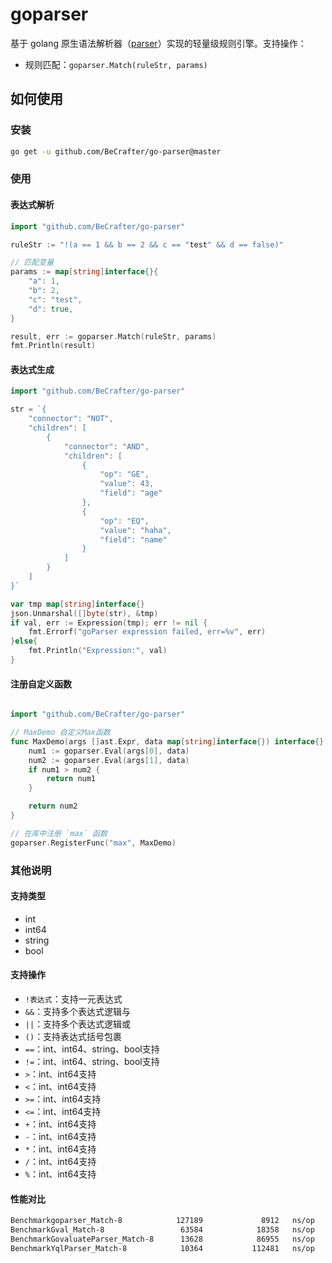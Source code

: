 # goparser

基于 golang 原生语法解析器（[parser](https://pkg.go.dev/go/parser)）实现的轻量级规则引擎。支持操作：

- 规则匹配：`goparser.Match(ruleStr, params)`


## 如何使用

### 安装

```bash
go get -u github.com/BeCrafter/go-parser@master
```

### 使用

#### 表达式解析
```go
import "github.com/BeCrafter/go-parser"

ruleStr := "!(a == 1 && b == 2 && c == "test" && d == false)"

// 匹配变量
params := map[string]interface{}{
    "a": 1,
    "b": 2,
    "c": "test",
    "d": true,
}

result, err := goparser.Match(ruleStr, params)
fmt.Println(result)
```

#### 表达式生成
```go
import "github.com/BeCrafter/go-parser"

str = `{
    "connector": "NOT",
    "children": [
        {
            "connector": "AND",
            "children": [
                {
                    "op": "GE",
                    "value": 43,
                    "field": "age"
                },
                {
                    "op": "EQ",
                    "value": "haha",
                    "field": "name"
                }
            ]
        }
    ]
}`

var tmp map[string]interface{}
json.Unmarshal([]byte(str), &tmp)
if val, err := Expression(tmp); err != nil {
    fmt.Errorf("goParser expression failed, err=%v", err)
}else{
    fmt.Println("Expression:", val)
}
```

#### 注册自定义函数

```go

import "github.com/BeCrafter/go-parser"

// MaxDemo 自定义Max函数
func MaxDemo(args []ast.Expr, data map[string]interface{}) interface{} {
    num1 := goparser.Eval(args[0], data)
    num2 := goparser.Eval(args[1], data)
    if num1 > num2 {
        return num1
    }

    return num2
}

// 在库中注册 `max` 函数
goparser.RegisterFunc("max", MaxDemo)

```

### 其他说明

#### 支持类型

- int
- int64
- string
- bool

#### 支持操作

- `!表达式`：支持一元表达式
- `&&`：支持多个表达式逻辑与
- `||`：支持多个表达式逻辑或
- `()`：支持表达式括号包裹
- `==`：int、int64、string、bool支持
- `!=`：int、int64、string、bool支持
- `>`：int、int64支持
- `<`：int、int64支持
- `>=`：int、int64支持
- `<=`：int、int64支持
- `+`：int、int64支持
- `-`：int、int64支持
- `*`：int、int64支持
- `/`：int、int64支持
- `%`：int、int64支持

#### 性能对比

```bash
Benchmarkgoparser_Match-8            127189             8912   ns/op     // goparser
BenchmarkGval_Match-8                 63584            18358   ns/op     // gval
BenchmarkGovaluateParser_Match-8      13628            86955   ns/op     // govaluate
BenchmarkYqlParser_Match-8            10364           112481   ns/op     // yql
```